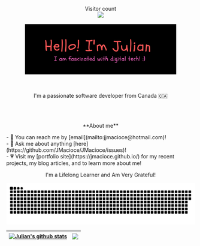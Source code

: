 <p align="center"> 
  Visitor count<br>
  <img src="https://profile-counter.glitch.me/jmacioce/count.svg" />
</p>

<p align="center"><a href="https://jmacioce.github.io/"><img width="80%" alt="Hello, I'm Julian. I am fascinated by digital technology!" src="./assets/readme-header.png" /></a></p>

<br />

<p align="center">I'm a passionate software developer from Canada 🇨🇦 </p><br><br>

<p align="center">**About me**</p>
- 📩 You can reach me by [email](mailto:jjmacioce@hotmail.com)!<br>
- 💬 Ask me about anything [here](https://github.com/JMacioce/JMacioce/issues)!<br>
- 💗 Visit my [portfolio site](https://jmacioce.github.io/) for my recent projects, my blog articles, and to learn more about me!<br>

<p align="center">I'm a Lifelong Learner and Am Very Grateful!</p>

<p align="center"><a href=#><img src="./assets/contributions.svg"></a></p>

| <a href="https://github.com/anuraghazra/github-readme-stats"><img align="center" src="https://github-readme-stats.vercel.app/api?username=JMacioce&show_icons=true&theme=tokyonight&hide_border=true" alt="Julian's github stats" /> | </a> <a href="https://github.com/anuraghazra/github-readme-stats"><img align="center" src="https://github-readme-stats.vercel.app/api/top-langs/?username=JMacioce&langs_count=8&layout=compact&theme=tokyonight&hide_border=true" /></a> |
| ------------- | ------------- |

<!-- [![@jmacioce's Holopin board](https://holopin.io/api/user/board?user=jmacioce)](https://holopin.io/@jmacioce) -->

<!-- ![](https://media0.giphy.com/media/3otPorWLQJq5GmHRtu/giphy.gif) -->




